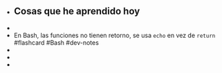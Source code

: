- ## Cosas que he aprendido hoy
-
- En Bash, las funciones no tienen retorno, se usa `echo` en vez de `return` #flashcard #Bash #dev-notes
-
-
-